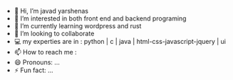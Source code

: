 - 👋 Hi, I’m javad yarshenas
- 👀 I’m interested in both front end and backend programing
- 🌱 I’m currently learning wordpress and rust
- 💞️ I’m looking to collaborate
- 💻 my experties are in : python | c | java | html-css-javascript-jquery | ui
- 📫 How to reach me :
- 😄 Pronouns: ...
- ⚡ Fun fact: ...



